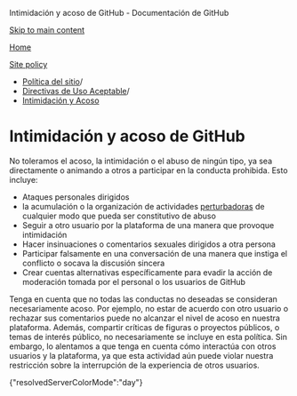 Intimidación y acoso de GitHub - Documentación de GitHub

[Skip to main content](#main-content)

[Home](/es)

[Site policy](/es/site-policy)

* [Política del sitio](/es/site-policy)/
* [Directivas de Uso Aceptable](/es/site-policy/acceptable-use-policies)/
* [Intimidación y Acoso](/es/site-policy/acceptable-use-policies/github-bullying-and-harassment)

Intimidación y acoso de GitHub
==========

No toleramos el acoso, la intimidación o el abuso de ningún tipo, ya sea directamente o animando a otros a participar en la conducta prohibida. Esto incluye:

* Ataques personales dirigidos
* la acumulación o la organización de actividades [perturbadoras](/es/site-policy/acceptable-use-policies/github-disrupting-the-experience-of-other-users) de cualquier modo que pueda ser constitutivo de abuso
* Seguir a otro usuario por la plataforma de una manera que provoque intimidación
* Hacer insinuaciones o comentarios sexuales dirigidos a otra persona
* Participar falsamente en una conversación de una manera que instiga el conflicto o socava la discusión sincera
* Crear cuentas alternativas específicamente para evadir la acción de moderación tomada por el personal o los usuarios de GitHub

Tenga en cuenta que no todas las conductas no deseadas se consideran necesariamente acoso. Por ejemplo, no estar de acuerdo con otro usuario o rechazar sus comentarios puede no alcanzar el nivel de acoso en nuestra plataforma. Además, compartir críticas de figuras o proyectos públicos, o temas de interés público, no necesariamente se incluye en esta política. Sin embargo, lo alentamos a que tenga en cuenta cómo interactúa con otros usuarios y la plataforma, ya que esta actividad aún puede violar nuestra restricción sobre la interrupción de la experiencia de otros usuarios.

{"resolvedServerColorMode":"day"}
